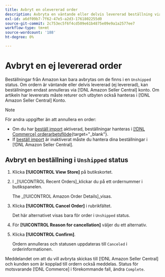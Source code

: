 ```yaml
---
title: Avbryt en olevererad order
description: Avbryta en väntande eller delvis levererad beställning via din Amazon [!DNL Seller Central] konto.
exl-id: a6df09b7-7f62-47e5-a2d3-1761802255d0
source-git-commit: 2c753ec5f6f4cd509e61b4875e09e9a1a2577ee7
workflow-type: tm+mt
source-wordcount: '188'
ht-degree: 0%

---
```


# Avbryt en ej levererad order

Beställningar från Amazon kan bara avbrytas om de finns i en `Unshipped` status. Om ordern är väntande eller delvis levererad (ej levererad), kan beställningen endast annulleras via [!DNL Amazon Seller Central] konto. Om artikeln har levererats måste returer och utbyten också hanteras i [!DNL Amazon Seller Central] Konto.

>[!NOTE]
>
>För andra uppgifter än att annullera en order:
>
>- Om du har [beställ import](./order-settings.md) aktiverad, beställningar hanteras i [[!DNL Commerce] orderarbetsflöde](https://docs.magento.com/user-guide/sales/orders.html){target=&quot;_blank&quot;}.
>- If [beställ import](./order-settings.md) är inaktiverat måste du hantera dina beställningar i [!DNL Amazon Seller Central].


## Avbryt en beställning i `Unshipped` status

1. Klicka **[!UICONTROL View Store]** på butikskortet.

1. I _[!UICONTROL Recent Orders]_klickar du på ett ordernummer i butikspanelen.

   The _[!UICONTROL Amazon Order Details]_visas.

1. Klicka **[!UICONTROL Cancel Order]** i rubrikfältet.

   Det här alternativet visas bara för order i `Unshipped` status.

1. För **[!UICONTROL Reason for cancellation]** väljer du ett alternativ.

1. Klicka **[!UICONTROL Confirm]**.

   Ordern annulleras och statusen uppdateras till `Canceled` i orderinformationen.

Meddelandet om att du vill avbryta skickas till [!DNL Amazon Seller Central] och kunden som är kopplad till ordern också meddelas. Status för motsvarande [!DNL Commerce] i förekommande fall, ändra `Complete`.
